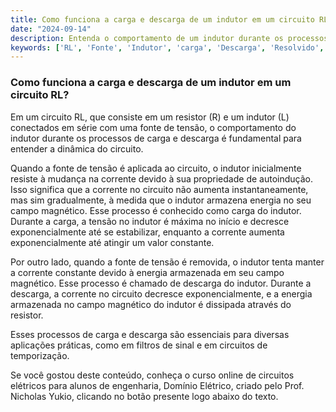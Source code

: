 ```yaml
---
title: Como funciona a carga e descarga de um indutor em um circuito RL?
date: "2024-09-14"
description: Entenda o comportamento de um indutor durante os processos de carga e descarga em um circuito RL.
keywords: ['RL', 'Fonte', 'Indutor', 'carga', 'Descarga', 'Resolvido', 'Aplicação']
---
```


### Como funciona a carga e descarga de um indutor em um circuito RL?

Em um circuito RL, que consiste em um resistor (R) e um indutor (L) conectados em série com uma fonte de tensão, o comportamento do indutor durante os processos de carga e descarga é fundamental para entender a dinâmica do circuito.

Quando a fonte de tensão é aplicada ao circuito, o indutor inicialmente resiste à mudança na corrente devido à sua propriedade de autoindução. Isso significa que a corrente no circuito não aumenta instantaneamente, mas sim gradualmente, à medida que o indutor armazena energia no seu campo magnético. Esse processo é conhecido como carga do indutor. Durante a carga, a tensão no indutor é máxima no início e decresce exponencialmente até se estabilizar, enquanto a corrente aumenta exponencialmente até atingir um valor constante.

Por outro lado, quando a fonte de tensão é removida, o indutor tenta manter a corrente constante devido à energia armazenada em seu campo magnético. Esse processo é chamado de descarga do indutor. Durante a descarga, a corrente no circuito decresce exponencialmente, e a energia armazenada no campo magnético do indutor é dissipada através do resistor.

Esses processos de carga e descarga são essenciais para diversas aplicações práticas, como em filtros de sinal e em circuitos de temporização.

Se você gostou deste conteúdo, conheça o curso online de circuitos elétricos para alunos de engenharia, Domínio Elétrico, criado pelo Prof. Nicholas Yukio, clicando no botão presente logo abaixo do texto.